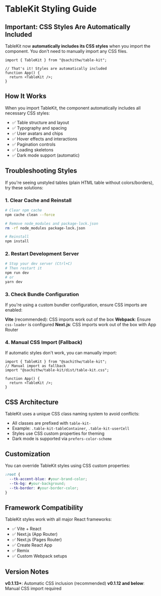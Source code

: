 # TableKit Styling Guide

## Important: CSS Styles Are Automatically Included

TableKit now **automatically includes its CSS styles** when you import the component. You don't need to manually import any CSS files.

```tsx
import { TableKit } from "@sachithw/table-kit";

// That's it! Styles are automatically included
function App() {
  return <TableKit />;
}
```

## How It Works

When you import TableKit, the component automatically includes all necessary CSS styles:

- ✅ Table structure and layout
- ✅ Typography and spacing
- ✅ User avatars and chips
- ✅ Hover effects and interactions
- ✅ Pagination controls
- ✅ Loading skeletons
- ✅ Dark mode support (automatic)

## Troubleshooting Styles

If you're seeing unstyled tables (plain HTML table without colors/borders), try these solutions:

### 1. Clear Cache and Reinstall

```bash
# Clear npm cache
npm cache clean --force

# Remove node_modules and package-lock.json
rm -rf node_modules package-lock.json

# Reinstall
npm install
```

### 2. Restart Development Server

```bash
# Stop your dev server (Ctrl+C)
# Then restart it
npm run dev
# or
yarn dev
```

### 3. Check Bundle Configuration

If you're using a custom bundler configuration, ensure CSS imports are enabled:

**Vite** (recommended): CSS imports work out of the box
**Webpack**: Ensure `css-loader` is configured
**Next.js**: CSS imports work out of the box with App Router

### 4. Manual CSS Import (Fallback)

If automatic styles don't work, you can manually import:

```tsx
import { TableKit } from "@sachithw/table-kit";
// Manual import as fallback
import "@sachithw/table-kit/dist/table-kit.css";

function App() {
  return <TableKit />;
}
```

## CSS Architecture

TableKit uses a unique CSS class naming system to avoid conflicts:

- All classes are prefixed with `table-kit-`
- Example: `.table-kit-tableContainer`, `.table-kit-userCell`
- Styles use CSS custom properties for theming
- Dark mode is supported via `prefers-color-scheme`

## Customization

You can override TableKit styles using CSS custom properties:

```css
:root {
  --tk-accent-blue: #your-brand-color;
  --tk-bg: #your-background;
  --tk-border: #your-border-color;
}
```

## Framework Compatibility

TableKit styles work with all major React frameworks:

- ✅ Vite + React
- ✅ Next.js (App Router)
- ✅ Next.js (Pages Router)
- ✅ Create React App
- ✅ Remix
- ✅ Custom Webpack setups

## Version Notes

**v0.1.13+**: Automatic CSS inclusion (recommended)
**v0.1.12 and below**: Manual CSS import required
